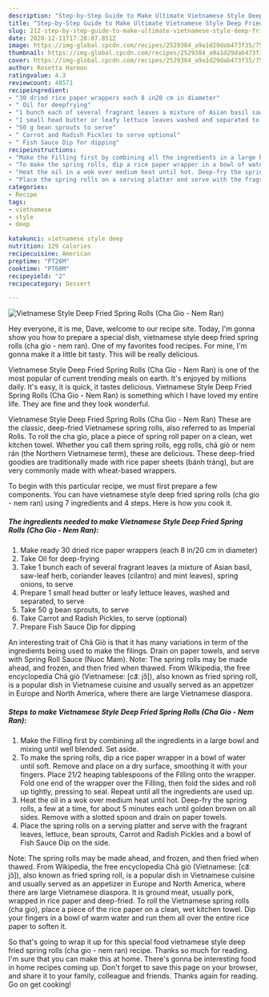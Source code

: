 ```yaml
---
description: "Step-by-Step Guide to Make Ultimate Vietnamese Style Deep Fried Spring Rolls (Cha Gio - Nem Ran)"
title: "Step-by-Step Guide to Make Ultimate Vietnamese Style Deep Fried Spring Rolls (Cha Gio - Nem Ran)"
slug: 212-step-by-step-guide-to-make-ultimate-vietnamese-style-deep-fried-spring-rolls-cha-gio-nem-ran
date: 2020-12-11T17:28:07.851Z
image: https://img-global.cpcdn.com/recipes/2529384_a9a1d29dab473f35/751x532cq70/vietnamese-style-deep-fried-spring-rolls-cha-gio-nem-ran-recipe-main-photo.jpg
thumbnail: https://img-global.cpcdn.com/recipes/2529384_a9a1d29dab473f35/751x532cq70/vietnamese-style-deep-fried-spring-rolls-cha-gio-nem-ran-recipe-main-photo.jpg
cover: https://img-global.cpcdn.com/recipes/2529384_a9a1d29dab473f35/751x532cq70/vietnamese-style-deep-fried-spring-rolls-cha-gio-nem-ran-recipe-main-photo.jpg
author: Rosetta Harmon
ratingvalue: 4.3
reviewcount: 48571
recipeingredient:
- "30 dried rice paper wrappers each 8 in20 cm in diameter"
- " Oil for deepfrying"
- "1 bunch each of several fragrant leaves a mixture of Asian basil sawleaf herb coriander leaves cilantro and mint leaves spring onions to serve"
- "1 small head butter or leafy lettuce leaves washed and separated to serve"
- "50 g bean sprouts to serve"
- " Carrot and Radish Pickles to serve optional"
- " Fish Sauce Dip for dipping"
recipeinstructions:
- "Make the Filling first by combining all the ingredients in a large bowl and mixing until well blended. Set aside."
- "To make the spring rolls, dip a rice paper wrapper in a bowl of water until soft. Remove and place on a dry surface, smoothing it with your fingers. Place 21/2 heaping tablespoons of the Filling onto the wrapper. Fold one end of the wrapper over the Filling, then fold the sides and roll up tightly, pressing to seal. Repeat until all the ingredients are used up."
- "Heat the oil in a wok over medium heat until hot. Deep-fry the spring rolls, a few at a time, for about 5 minutes each until golden brown on all sides. Remove with a slotted spoon and drain on paper towels."
- "Place the spring rolls on a serving platter and serve with the fragrant leaves, lettuce, bean sprouts, Carrot and Radish Pickles and a bowl of Fish Sauce Dip on the side."
categories:
- Recipe
tags:
- vietnamese
- style
- deep

katakunci: vietnamese style deep 
nutrition: 129 calories
recipecuisine: American
preptime: "PT26M"
cooktime: "PT60M"
recipeyield: "2"
recipecategory: Dessert

---
```



![Vietnamese Style Deep Fried Spring Rolls (Cha Gio - Nem Ran)](https://img-global.cpcdn.com/recipes/2529384_a9a1d29dab473f35/751x532cq70/vietnamese-style-deep-fried-spring-rolls-cha-gio-nem-ran-recipe-main-photo.jpg)

Hey everyone, it is me, Dave, welcome to our recipe site. Today, I'm gonna show you how to prepare a special dish, vietnamese style deep fried spring rolls (cha gio - nem ran). One of my favorites food recipes. For mine, I'm gonna make it a little bit tasty. This will be really delicious.

Vietnamese Style Deep Fried Spring Rolls (Cha Gio - Nem Ran) is one of the most popular of current trending meals on earth. It's enjoyed by millions daily. It's easy, it is quick, it tastes delicious. Vietnamese Style Deep Fried Spring Rolls (Cha Gio - Nem Ran) is something which I have loved my entire life. They are fine and they look wonderful.

Vietnamese Style Deep Fried Spring Rolls (Cha Gio - Nem Ran) These are the classic, deep-fried Vietnamese spring rolls, also referred to as Imperial Rolls. To roll the cha gio, place a piece of spring roll paper on a clean, wet kitchen towel. Whether you call them spring rolls, egg rolls, chả giò or nem rán (the Northern Vietnamese term), these are delicious. These deep-fried goodies are traditionally made with rice paper sheets (bánh tráng), but are very commonly made with wheat-based wrappers.


To begin with this particular recipe, we must first prepare a few components. You can have vietnamese style deep fried spring rolls (cha gio - nem ran) using 7 ingredients and 4 steps. Here is how you cook it.

<!--inarticleads1-->

##### The ingredients needed to make Vietnamese Style Deep Fried Spring Rolls (Cha Gio - Nem Ran):

1. Make ready 30 dried rice paper wrappers (each 8 in/20 cm in diameter)
1. Take  Oil for deep-frying
1. Take 1 bunch each of several fragrant leaves (a mixture of Asian basil, saw-leaf herb, coriander leaves (cilantro) and mint leaves), spring onions, to serve
1. Prepare 1 small head butter or leafy lettuce leaves, washed and separated, to serve
1. Take 50 g bean sprouts, to serve
1. Take  Carrot and Radish Pickles, to serve (optional)
1. Prepare  Fish Sauce Dip for dipping


An interesting trait of Chả Giò is that it has many variations in term of the ingredients being used to make the filings. Drain on paper towels, and serve with Spring Roll Sauce (Nuoc Mam). Note: The spring rolls may be made ahead, and frozen, and then fried when thawed. From Wikipedia, the free encyclopedia Chả giò (Vietnamese: [ca᷉ː jɔ̂]), also known as fried spring roll, is a popular dish in Vietnamese cuisine and usually served as an appetizer in Europe and North America, where there are large Vietnamese diaspora. 

<!--inarticleads2-->

##### Steps to make Vietnamese Style Deep Fried Spring Rolls (Cha Gio - Nem Ran):

1. Make the Filling first by combining all the ingredients in a large bowl and mixing until well blended. Set aside.
1. To make the spring rolls, dip a rice paper wrapper in a bowl of water until soft. Remove and place on a dry surface, smoothing it with your fingers. Place 21/2 heaping tablespoons of the Filling onto the wrapper. Fold one end of the wrapper over the Filling, then fold the sides and roll up tightly, pressing to seal. Repeat until all the ingredients are used up.
1. Heat the oil in a wok over medium heat until hot. Deep-fry the spring rolls, a few at a time, for about 5 minutes each until golden brown on all sides. Remove with a slotted spoon and drain on paper towels.
1. Place the spring rolls on a serving platter and serve with the fragrant leaves, lettuce, bean sprouts, Carrot and Radish Pickles and a bowl of Fish Sauce Dip on the side.


Note: The spring rolls may be made ahead, and frozen, and then fried when thawed. From Wikipedia, the free encyclopedia Chả giò (Vietnamese: [ca᷉ː jɔ̂]), also known as fried spring roll, is a popular dish in Vietnamese cuisine and usually served as an appetizer in Europe and North America, where there are large Vietnamese diaspora. It is ground meat, usually pork, wrapped in rice paper and deep-fried. To roll the Vietnamese spring rolls (cha gio), place a piece of the rice paper on a clean, wet kitchen towel. Dip your fingers in a bowl of warm water and run them all over the entire rice paper to soften it. 

So that's going to wrap it up for this special food vietnamese style deep fried spring rolls (cha gio - nem ran) recipe. Thanks so much for reading. I'm sure that you can make this at home. There's gonna be interesting food in home recipes coming up. Don't forget to save this page on your browser, and share it to your family, colleague and friends. Thanks again for reading. Go on get cooking!
